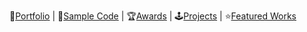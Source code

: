 📃<a href="https://github.com/solidcellaMoon/My-Portfolio/blob/main/files/gameDev.pdf" target="_blank">Portfolio</a>
 | 📃<a href="https://github.com/solidcellaMoon/My-Portfolio/tree/main/code" target="_blank">Sample Code</a>
 | 🏆[Awards](#awards)
 | 🕹️[Projects](#project-list)
 | ⭐[Featured Works](#feature)